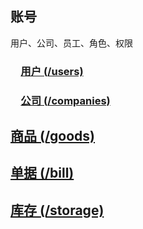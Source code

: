 ## 账号
用户、公司、员工、角色、权限
### 　[用户 (/users)](users/README.md)
### 　[公司 (/companies)](companies/README.md)
## [商品 (/goods)](goods/README.md)
## [单据 (/bill)](bill/README.md)
## [库存 (/storage)](storage/README.md)
